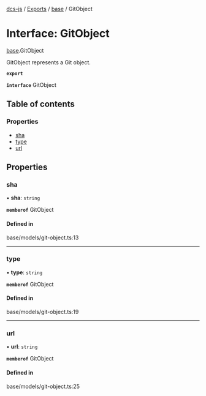 [dcs-js](../README.md) / [Exports](../modules.md) / [base](../modules/base.md) / GitObject

# Interface: GitObject

[base](../modules/base.md).GitObject

GitObject represents a Git object.

**`export`**

**`interface`** GitObject

## Table of contents

### Properties

- [sha](base.GitObject.md#sha)
- [type](base.GitObject.md#type)
- [url](base.GitObject.md#url)

## Properties

### <a id="sha" name="sha"></a> sha

• **sha**: `string`

**`memberof`** GitObject

#### Defined in

base/models/git-object.ts:13

___

### <a id="type" name="type"></a> type

• **type**: `string`

**`memberof`** GitObject

#### Defined in

base/models/git-object.ts:19

___

### <a id="url" name="url"></a> url

• **url**: `string`

**`memberof`** GitObject

#### Defined in

base/models/git-object.ts:25
